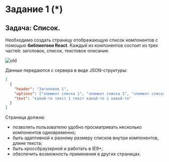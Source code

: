 # Задание 1 (*)

## Задача: Список.
Необходимо создать страницу отображающую список компонентов с помощью **библиотеки React**. Каждый из компонентов состоит из трех частей: заголовок, список, текстовое описание.

![old](https://github.com/GPB-COS/test-work-react/blob/master/test%201/pic/Blocks.PNG)

Данные передаются с сервера в виде JSON-структуры:

```json
[
  {
    "header": "Заголовок 1",
    "options": ["элемент списка 1", "элемент списка 2", "элемент списка 3"],
    "text": "какой-то текст 1 текст какой-то 1 какой-то"
  }
]
```

Страница должна:
- позволять пользователю удобно просматривать несколько компонентов одновременно;
- быть адаптивной к разному размеру списков внутри компонентов, длине текста;
- быть кроссбраузерной и работать в IE9+;
- обеспечить возможность применения в других страницах.
